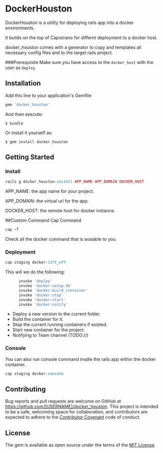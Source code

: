 # DockerHouston

DockerHouston is a utiilty for deploying rails app into a docker environments.

It builds on the top of Capistrano for differnt deployment to a docker host.

docker_houston comes with a generator to copy and templates all necessary config files and to the target rails project.


###Prerequisite
Make sure you have access to the ``docker_host`` with the user as ``deploy``.

## Installation

Add this line to your application's Gemfile:

```ruby
gem 'docker_houston'
```

And then execute:

    $ bundle

Or install it yourself as:

    $ gem install docker_houston

## Getting Started

### Install

```ruby
rails g docker_houston:install APP_NAME APP_DOMAIN DOCKER_HOST
```

APP_NAME: the app name for your project.

APP_DOMAIN: the virtual url for the app.

DOCKER_HOST: the remote host for docker instance.


##Custom Command Cap Command

```ruby
cap -T

```
Check all the docker command that is avaiable to you.


### Deployment

```ruby
cap staging docker:lift_off

```

This will we do the following:

```ruby
      invoke 'deploy'
      invoke 'docker:setup_db'
      invoke 'docker:build_container'
      invoke 'docker:stop'
      invoke 'docker:start'
      invoke 'docker:notify'
```
* Deploy a new version to the current folder.
* Build the container for it.
* Stop the current running containers if existed.
* Start new container for the project.
* Notifying to Team channel (TODO://)


### Console
You can also run console command insdie the rails app within the docker container.

```ruby
cap staging docker:console

```


## Contributing

Bug reports and pull requests are welcome on GitHub at https://github.com/[USERNAME]/docker_houston. This project is intended to be a safe, welcoming space for collaboration, and contributors are expected to adhere to the [Contributor Covenant](contributor-covenant.org) code of conduct.


## License

The gem is available as open source under the terms of the [MIT License](http://opensource.org/licenses/MIT).

